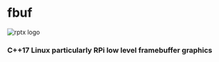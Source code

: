 # fbuf
![rptx logo](https://cldup.com/W9fXBWKrXq.png)
### C++17 Linux particularly RPi low level framebuffer graphics


